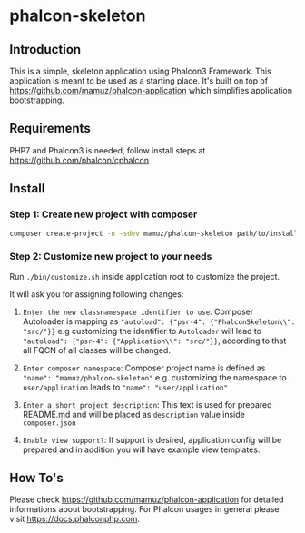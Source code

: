 # phalcon-skeleton

## Introduction

This is a simple, skeleton application using Phalcon3 Framework. 
This application is meant to be used as a starting place.
It's built on top of https://github.com/mamuz/phalcon-application which simplifies application bootstrapping.

## Requirements

PHP7 and Phalcon3 is needed, follow install steps at https://github.com/phalcon/cphalcon

## Install

### Step 1: Create new project with composer
 
```sh
composer create-project -n -sdev mamuz/phalcon-skeleton path/to/install
```

### Step 2: Customize new project to your needs

Run `./bin/customize.sh` inside application root to customize the project.

It will ask you for assigning following changes:

1. `Enter the new classnamespace identifier to use`:
Composer Autoloader is mapping as `"autoload": {"psr-4": {"PhalconSkeleton\\": "src/"}}`
e.g customizing the identifier to `Autoloader` will lead to `"autoload": {"psr-4": {"Application\\": "src/"}}`,
according to that all FQCN of all classes will be changed.

2. `Enter composer namespace`:
Composer project name is defined as `"name": "mamuz/phalcon-skeleton"`
e.g. customizing the namespace to `user/application` leads to `"name": "user/application"`

3. `Enter a short project description`:
This text is used for prepared README.md and will be placed as `description` value inside `composer.json`

4. `Enable view support?`:
If support is desired, application config will be prepared and in addition you will have example view templates.

## How To's

Please check https://github.com/mamuz/phalcon-application for detailed informations about bootstrapping.
For Phalcon usages in general please visit https://docs.phalconphp.com.
